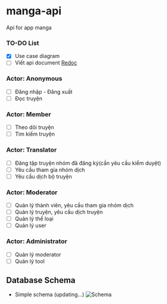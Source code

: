 # manga-api
Api for app manga

### TO-DO List

- [x] Use case diagram
- [ ] Viết api document [Redoc](https://github.com/Redocly/redoc)

### Actor: Anonymous
- [ ] Đăng nhập - Đăng xuất
- [ ] Đọc truyện

### Actor: Member

- [ ] Theo dõi truyện
- [ ] Tìm kiếm truyện

### Actor: Translator

- [ ] Đăng tập truyện nhóm đã đăng ký(cần yêu cầu kiểm duyệt)
- [ ] Yêu cầu tham gia nhóm dịch
- [ ] Yêu cầu dịch bộ truyện

### Actor: Moderator

- [ ] Quản lý thành viên, yêu cầu tham gia nhóm dịch
- [ ] Quản lý truyện, yêu cầu dịch truyện
- [ ] Quản lý thể loại
- [ ] Quản lý user

### Actor: Administrator

- [ ] Quản lý moderator
- [ ] Quản lý tool

## Database Schema

- Simple schema (updating...)
![Schema](https://i.imgur.com/YacmMHv.png)